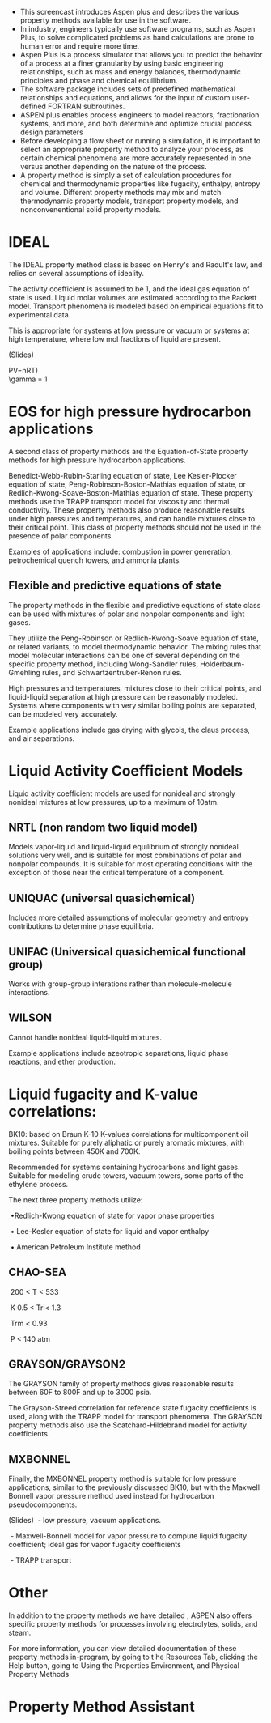 - This screencast introduces Aspen plus and describes the various property methods available for use in the software.
- In industry, engineers typically use software programs, such as Aspen Plus, to solve complicated problems as hand calculations are prone to human error and require more time.
- Aspen Plus is a process simulator that allows you to predict the behavior of a process at a finer granularity by using basic engineering relationships, such as mass and energy balances, thermodynamic principles and phase and chemical equilibrium. 
- The software package includes sets of predefined mathematical relationships and equations, and allows for the input of  custom user-defined FORTRAN subroutines.
- ASPEN plus enables process engineers to model reactors, fractionation systems, and more, and both determine and optimize crucial process design parameters
- Before developing a flow sheet or running a simulation, it is important to select an appropriate property method to analyze your process, as certain chemical phenomena are more accurately represented in one versus another depending on the nature of the process.
- A property method is simply a set of calculation procedures for chemical and thermodynamic properties like fugacity, enthalpy, entropy and volume. Different property methods may mix and match thermodynamic property models, transport property models, and nonconvenentional solid property models.

# IDEAL
The IDEAL property method class is based on Henry's and Raoult's law, and relies on several assumptions of ideality. 

The activity coefficient is assumed to be 1, and the ideal gas equation of state is used. Liquid molar volumes are estimated according to the Rackett model. Transport phenomena is modeled based on empirical equations fit to experimental data. 

This is appropriate for systems at low pressure or vacuum or systems at high temperature, where low mol fractions of liquid are present.

(Slides)

PV=nRT) \
\gamma = 1

# EOS for high pressure hydrocarbon applications

A second class of property methods are the Equation-of-State property methods for high pressure hydrocarbon applications.

Benedict-Webb-Rubin-Starling equation of state, Lee Kesler-Plocker equation of state, Peng-Robinson-Boston-Mathias equation of state,  or Redlich-Kwong-Soave-Boston-Mathias equation of state. These property methods use the TRAPP transport model for viscosity and thermal conductivity. These property methods also produce reasonable results under high pressures and temperatures, and can handle mixtures close to their critical point. This class of property methods should not be used in the presence of polar components.

Examples of applications include: combustion in power generation, petrochemical quench towers, and ammonia plants.

##  Flexible and predictive equations of state

The property methods in the flexible and predictive  equations of state class can be used with mixtures of polar and nonpolar components and light gases. 

They utilize the Peng-Robinson or Redlich-Kwong-Soave equation of state, or related variants, to model thermodynamic behavior. The mixing rules that model molecular interactions can be one of several depending on the specific property method, including Wong-Sandler rules, Holderbaum-Gmehling rules, and Schwartzentruber-Renon rules.

High pressures and temperatures, mixtures close to their critical points, and liquid-liquid separation at high pressure can be reasonably modeled. Systems where components with very similar boiling points are separated, can be modeled very accurately.

Example applications include gas drying with glycols, the claus process, and air separations.

# Liquid Activity Coefficient Models

Liquid activity coefficient models are used for nonideal and strongly nonideal mixtures at low pressures, up to a maximum of 10atm. 

## NRTL (non random two liquid model)
Models vapor-liquid and liquid-liquid equilibrium of strongly nonideal solutions very well, and is suitable for most combinations of polar and nonpolar compounds. It is suitable for most operating conditions with the exception of those near the critical temperature of a component.

## UNIQUAC (universal quasichemical)
Includes more detailed assumptions of molecular geometry and entropy contributions to determine phase equilibria.

## UNIFAC (Universical quasichemical functional group)
Works with group-group interations rather than molecule-molecule interactions.

## WILSON
Cannot handle nonideal liquid-liquid mixtures.

Example applications include azeotropic separations, liquid phase reactions, and ether production.

# Liquid fugacity and K-value correlations:

BK10: based on Braun K-10 K-values correlations for multicomponent oil mixtures. Suitable for purely aliphatic or purely aromatic mixtures, with boiling points between 450K and 700K.

Recommended for systems containing hydrocarbons and light gases. Suitable for modeling crude towers, vacuum towers, some parts of the ethylene process.

The next three property methods utilize:

  ​	•Redlich-Kwong equation of state for vapor phase properties

​	  • Lee-Kesler equation of state for liquid and vapor enthalpy

​	  • American Petroleum Institute method

## CHAO-SEA

​	200 < T <  533 

​	K 0.5  < Tri<  1.3

​	Trm <  0.93

​	P  <  140 atm

## GRAYSON/GRAYSON2

The GRAYSON family of property methods gives reasonable results between 60F to 800F and up to 3000 psia.

​The Grayson-Streed correlation for reference state fugacity coefficients is used, along with the TRAPP model for transport phenomena.
The GRAYSON property methods also use the Scatchard-Hildebrand model for activity coefficients.

## MXBONNEL

Finally, the MXBONNEL property method is suitable for low pressure applications, similar to the previously discussed BK10, but with the Maxwell Bonnell vapor pressure method used instead for hydrocarbon pseudocomponents.

(Slides) 
​	  - low pressure, vacuum applications.

​	  - Maxwell-Bonnell model for vapor pressure to compute liquid fugacity coefficient; ideal gas for vapor fugacity coefficients

​	  - TRAPP transport

# Other
In addition to the property methods we have detailed , ASPEN also offers specific property methods for processes involving electrolytes, solids, and steam.

For more information, you can view detailed documentation of these property methods in-program, by going to t he Resources Tab, clicking the Help button, going to Using the Properties Environment, and Physical Property Methods

# Property Method Assistant

